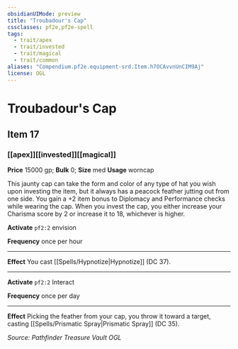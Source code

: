 ```yaml
---
obsidianUIMode: preview
title: "Troubadour's Cap"
cssclasses: pf2e,pf2e-spell
tags:
  - trait/apex
  - trait/invested
  - trait/magical
  - trait/common
aliases: "Compendium.pf2e.equipment-srd.Item.h7OCAvvnUnCIM9Aj"
license: OGL
---
```

# Troubadour's Cap
## Item 17
### [[apex]][[invested]][[magical]]


**Price** 15000 gp; 
**Bulk** 0; **Size** med
**Usage** worncap

This jaunty cap can take the form and color of any type of hat you wish upon investing the item, but it always has a peacock feather jutting out from one side. You gain a +2 item bonus to Diplomacy and Performance checks while wearing the cap. When you invest the cap, you either increase your Charisma score by 2 or increase it to 18, whichever is higher.

**Activate** `pf2:2` envision

**Frequency** once per hour

* * *

**Effect** You cast [[Spells/Hypnotize|Hypnotize]] (DC 37).

* * *

**Activate** `pf2:2` Interact

**Frequency** once per day

* * *

**Effect** Picking the feather from your cap, you throw it toward a target, casting [[Spells/Prismatic Spray|Prismatic Spray]] (DC 35).

*Source: Pathfinder Treasure Vault*
*OGL*